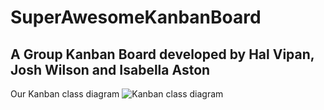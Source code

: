 # SuperAwesomeKanbanBoard
A Group Kanban Board developed by Hal Vipan, Josh Wilson and Isabella Aston
---
Our Kanban class diagram
![Kanban class diagram](https://user-images.githubusercontent.com/72230077/97427482-86fd9600-190c-11eb-8906-fc2771b61180.png)

